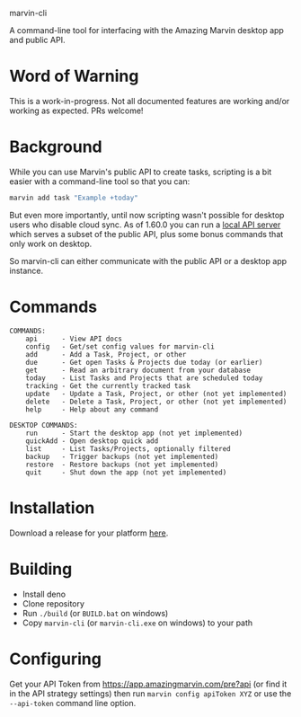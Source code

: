 marvin-cli

A command-line tool for interfacing with the Amazing Marvin desktop app and public API.

# Word of Warning

This is a work-in-progress. Not all documented features are working and/or
working as expected. PRs welcome!

# Background

While you can use Marvin's public API to create tasks, scripting is a bit
easier with a command-line tool so that you can:

```bash
marvin add task "Example +today"
```

But even more importantly, until now scripting wasn't possible for desktop
users who disable cloud sync. As of 1.60.0 you can run a
[local API server](https://help.amazingmarvin.com/en/articles/5165191-desktop-local-api-server)
which serves a subset of the public API, plus some bonus commands that only
work on desktop.

So marvin-cli can either communicate with the public API or a desktop app
instance.

# Commands

```
COMMANDS:
    api      - View API docs
    config   - Get/set config values for marvin-cli
    add      - Add a Task, Project, or other
    due      - Get open Tasks & Projects due today (or earlier)
    get      - Read an arbitrary document from your database
    today    - List Tasks and Projects that are scheduled today
    tracking - Get the currently tracked task
    update   - Update a Task, Project, or other (not yet implemented)
    delete   - Delete a Task, Project, or other (not yet implemented)
    help     - Help about any command

DESKTOP COMMANDS:
    run      - Start the desktop app (not yet implemented)
    quickAdd - Open desktop quick add
    list     - List Tasks/Projects, optionally filtered
    backup   - Trigger backups (not yet implemented)
    restore  - Restore backups (not yet implemented)
    quit     - Shut down the app (not yet implemented)
```

# Installation

Download a release for your platform [here](https://github.com/amazingmarvin/marvin-cli/releases).

# Building

* Install deno
* Clone repository
* Run `./build` (or `BUILD.bat` on windows)
* Copy `marvin-cli` (or `marvin-cli.exe` on windows) to your path

# Configuring

Get your API Token from https://app.amazingmarvin.com/pre?api (or find it in the API strategy settings) then run `marvin config apiToken XYZ` or use the `--api-token` command line option.
